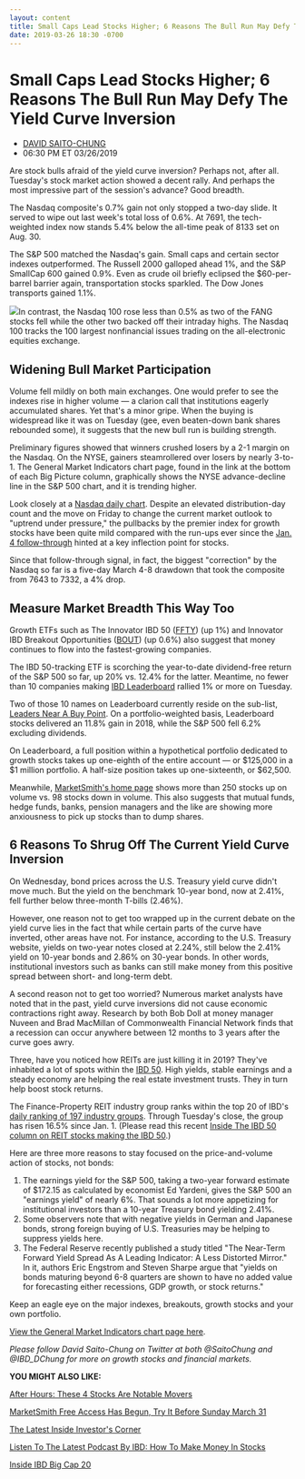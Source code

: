 ```yaml
---
layout: content
title: Small Caps Lead Stocks Higher; 6 Reasons The Bull Run May Defy The Yield Curve Inversion
date: 2019-03-26 18:30 -0700
---
```



Small Caps Lead Stocks Higher; 6 Reasons The Bull Run May Defy The Yield Curve Inversion
=========================================================================================




* [DAVID SAITO-CHUNG](https://www.investors.com/author/chungd/ "Posts by DAVID SAITO-CHUNG")
* 06:30 PM ET 03/26/2019




Are stock bulls afraid of the yield curve inversion? Perhaps not, after all. Tuesday's stock market action showed a decent rally. And perhaps the most impressive part of the session's advance? Good breadth.




The Nasdaq composite's 0.7% gain not only stopped a two-day slide. It served to wipe out last week's total loss of 0.6%. At 7691, the tech-weighted index now stands 5.4% below the all-time peak of 8133 set on Aug. 30.


The S&P 500 matched the Nasdaq's gain. Small caps and certain sector indexes outperformed. The Russell 2000 galloped ahead 1%, and the S&P SmallCap 600 gained 0.9%. Even as crude oil briefly eclipsed the $60-per-barrel barrier again, transportation stocks sparkled. The Dow Jones transports gained 1.1%.


![](https://www.investors.com/wp-content/uploads/2019/03/MP032619-252x300.jpg)In contrast, the Nasdaq 100 rose less than 0.5% as two of the FANG stocks fell while the other two backed off their intraday highs. The Nasdaq 100 tracks the 100 largest nonfinancial issues trading on the all-electronic equities exchange.


Widening Bull Market Participation
----------------------------------


Volume fell mildly on both main exchanges. One would prefer to see the indexes rise in higher volume — a clarion call that institutions eagerly accumulated shares. Yet that's a minor gripe. When the buying is widespread like it was on Tuesday (gee, even beaten-down bank shares rebounded some), it suggests that the new bull run is building strength.


Preliminary figures showed that winners crushed losers by a 2-1 margin on the Nasdaq. On the NYSE, gainers steamrollered over losers by nearly 3-to-1. The General Market Indicators chart page, found in the link at the bottom of each Big Picture column, graphically shows the NYSE advance-decline line in the S&P 500 chart, and it is trending higher.


Look closely at a [Nasdaq daily chart](https://research.investors.com/stock-charts/nasdaq-nasdaq-composite-0ndqc.htm?cht=pvc&type=DAILY). Despite an elevated distribution-day count and the move on Friday to change the current market outlook to "uptrend under pressure," the pullbacks by the premier index for growth stocks have been quite mild compared with the run-ups ever since the [Jan. 4 follow-through](https://www.investors.com/how-to-invest/investors-corner/how-to-find-next-stock-market-bottom/) hinted at a key inflection point for stocks.


Since that follow-through signal, in fact, the biggest "correction" by the Nasdaq so far is a five-day March 4-8 drawdown that took the composite from 7643 to 7332, a 4% drop.


Measure Market Breadth This Way Too
-----------------------------------



Growth ETFs such as The Innovator IBD 50 ([FFTY](https://research.investors.com/quote.aspx?symbol=FFTY)) (up 1%) and Innovator IBD Breakout Opportunities ([BOUT](https://research.investors.com/quote.aspx?symbol=BOUT)) (up 0.6%) also suggest that money continues to flow into the fastest-growing companies.


The IBD 50-tracking ETF is scorching the year-to-date dividend-free return of the S&P 500 so far, up 20% vs. 12.4% for the latter. Meantime, no fewer than 10 companies making [IBD Leaderboard](https://leaderboard.investors.com/#/leaders/leadersnearabuypoint) rallied 1% or more on Tuesday.


Two of those 10 names on Leaderboard currently reside on the sub-list, [Leaders Near A Buy Point](https://leaderboard.investors.com/#/leaders/leadersnearabuypoint). On a portfolio-weighted basis, Leaderboard stocks delivered an 11.8% gain in 2018, while the S&P 500 fell 6.2% excluding dividends.


On Leaderboard, a full position within a hypothetical portfolio dedicated to growth stocks takes up one-eighth of the entire account — or $125,000 in a $1 million portfolio. A half-size position takes up one-sixteenth, or $62,500.


Meanwhile, [MarketSmith's home page](https://marketsmith.investors.com/) shows more than 250 stocks up on volume vs. 98 stocks down in volume. This also suggests that mutual funds, hedge funds, banks, pension managers and the like are showing more anxiousness to pick up stocks than to dump shares.


6 Reasons To Shrug Off The Current Yield Curve Inversion
--------------------------------------------------------


On Wednesday, bond prices across the U.S. Treasury yield curve didn't move much. But the yield on the benchmark 10-year bond, now at 2.41%, fell further below three-month T-bills (2.46%).


However, one reason not to get too wrapped up in the current debate on the yield curve lies in the fact that while certain parts of the curve have inverted, other areas have not. For instance, according to the U.S. Treasury website, yields on two-year notes closed at 2.24%, still below the 2.41% yield on 10-year bonds and 2.86% on 30-year bonds. In other words, institutional investors such as banks can still make money from this positive spread between short- and long-term debt.


A second reason not to get too worried? Numerous market analysts have noted that in the past, yield curve inversions did not cause economic contractions right away. Research by both Bob Doll at money manager Nuveen and Brad MacMillan of Commonwealth Financial Network finds that a recession can occur anywhere between 12 months to 3 years after the curve goes awry.


Three, have you noticed how REITs are just killing it in 2019? They've inhabited a lot of spots within the [IBD 50](https://research.investors.com/stock-lists/ibd-50/). High yields, stable earnings and a steady economy are helping the real estate investment trusts. They in turn help boost stock returns.


The Finance-Property REIT industry group ranks within the top 20 of IBD's [daily ranking of 197 industry groups](https://www.investors.com/data-tables/industry-group-rankings-mar-26-2019/). Through Tuesday's close, the group has risen 16.5% since Jan. 1. (Please read this recent [Inside The IBD 50 column on REIT stocks making the IBD 50](https://www.investors.com/stock-lists/ibd-50/hunting-top-growth-stocks-sector-wall-street-turning-defensive/).)


Here are three more reasons to stay focused on the price-and-volume action of stocks, not bonds:


1. The earnings yield for the S&P 500, taking a two-year forward estimate of $172.15 as calculated by economist Ed Yardeni, gives the S&P 500 an "earnings yield" of nearly 6%. That sounds a lot more appetizing for institutional investors than a 10-year Treasury bond yielding 2.41%.
2. Some observers note that with negative yields in German and Japanese bonds, strong foreign buying of U.S. Treasuries may be helping to suppress yields here.
3. The Federal Reserve recently published a study titled "The Near-Term Forward Yield Spread As A Leading Indicator: A Less Distorted Mirror." In it, authors Eric Engstrom and Steven Sharpe argue that "yields on bonds maturing beyond 6-8 quarters are shown to have no added value for forecasting either recessions, GDP growth, or stock returns."


Keep an eagle eye on the major indexes, breakouts, growth stocks and your own portfolio.


[View the General Market Indicators chart page here](https://www.investors.com/wp-content/uploads/2019/03/IBD2603152525GMI2.pdf).


*Please follow David Saito-Chung on Twitter at both @SaitoChung and @IBD\_DChung for more on growth stocks and financial markets.*


**YOU MIGHT ALSO LIKE:**


[After Hours: These 4 Stocks Are Notable Movers](https://www.investors.com/market-trend/stock-market-today/dow-jones-futures-apple-stock-centene-wellcare-boeing-737-max-ollies-earnings/)


[MarketSmith Free Access Has Begun, Try It Before Sunday March 31](https://shop.investors.com/offer/splashresponsive.aspx?id=MarketSmith_FreeAccess&src=A00512A&refcode=EMCA)


[The Latest Inside Investor's Corner](https://www.investors.com/category/how-to-invest/investors-corner/)


[Listen To The Latest Podcast By IBD: How To Make Money In Stocks](https://shop.investors.com/offer/splashresponsive.aspx?id=newsletters-howtoinvest)


[Inside IBD Big Cap 20](https://research.investors.com/stock-lists/big-cap-20/)




